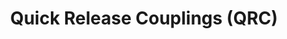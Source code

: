 ---
title: "Quick Release Couplings (QRC)"
description: "Durable and reliable Quick Release Couplings (QRC) for fast, easy, and secure connections in hydraulic and pneumatic lines."
layout: ../../../layouts/MainLayout.astro

main:
  id: 4
  content: "KapsTec's Quick Release Couplings (QRC) are designed for efficiency and safety, allowing for swift connection and disconnection of fluid or air lines without the need for tools. These couplings provide a secure, leak-proof seal, which is critical in high-pressure hydraulic and pneumatic systems. Their robust construction ensures reliable performance in demanding industrial environments, reducing downtime during equipment changeovers or maintenance."
  imgCard: "@images/product-image-4.avif"
  imgMain: "@images/product-image-main-4.avif"
  imgAlt: "A set of brass and steel quick release couplings."

tabs:
  - id: "tabs-with-card-item-1"
    dataTab: "#tabs-with-card-1"
    title: "Description"
  - id: "tabs-with-card-item-2"
    dataTab: "#tabs-with-card-2"
    title: "Specifications"
  - id: "tabs-with-card-item-3"
    dataTab: "#tabs-with-card-3"
    title: "Blueprints"

longDescription:
  title: "Connect and Disconnect with Confidence"
  subTitle: "Our QRCs feature a positive locking mechanism that prevents accidental disconnection. Available in a variety of materials and designs, including poppet and flat-face styles, they are suitable for a wide range of applications, from industrial machinery to mobile equipment."
  btnTitle: "View Catalog"
  btnURL: "/contact"
  descriptionList:
    - title: "Rapid Operation"
      subTitle: "Allows for quick changes of tools and hoses, significantly improving operational efficiency."
    - title: "Leak-Proof Design"
      subTitle: "Precision valves and seals ensure a tight connection, preventing fluid loss and system contamination."
    - title: "High Durability"
      subTitle: "Constructed from high-grade materials like carbon steel, stainless steel, and brass for long service life."

specificationsLeft:
  - title: "Type"
    subTitle: "ISO 7241-A, ISO 7241-B, Flat-Face ISO 16028"
  - title: "Material"
    subTitle: "Carbon Steel, Stainless Steel (304/316), Brass"
  - title: "Pressure Range"
    subTitle: "Up to 700 bar (10,000 PSI)"

specificationsRight:
  - title: "Seals"
    subTitle: "Nitrile (NBR), Viton (FKM), EPDM"
  - title: "Locking Mechanism"
    subTitle: "Ball-Lock, Sleeve-Lock"
  - title: "End Connections"
    subTitle: "BSPP, NPT, SAE Threads"

blueprints:
  first: "@images/blueprint-1.avif"
  second: "@images/blueprint-2.avif"
---